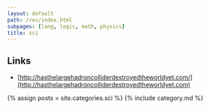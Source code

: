 ```yaml
---
layout: default
path: /rec/index.html
subpages: [lang, logic, math, physics]
title: sci
---
```


Links
-----

- [http://hasthelargehadroncolliderdestroyedtheworldyet.com/](http://hasthelargehadroncolliderdestroyedtheworldyet.com)

{% assign posts = site.categories.sci %}
{% include category.md %}
